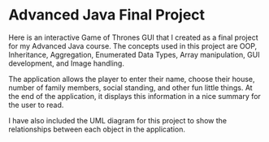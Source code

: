 # Advanced Java Final Project

Here is an interactive Game of Thrones GUI that I created as a final project for my Advanced Java course. The concepts used in this project are OOP, Inheritance, Aggregation, Enumerated Data Types, Array manipulation, GUI development, and Image handling. 

The application allows the player to enter their name, choose their house, number of family members, social standing, and other fun little things. At the end of the application, it displays this information in a nice summary for the user to read. 

I have also included the UML diagram for this project to show the relationships between each object in the application. 
